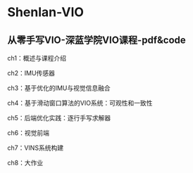 # Shenlan-VIO

## 从零手写VIO-深蓝学院VIO课程-pdf&code

ch1：概述与课程介绍

ch2：IMU传感器

ch3：基于优化的IMU与视觉信息融合

ch4：基于滑动窗口算法的VIO系统：可观性和一致性

ch5：后端优化实践：逐行手写求解器

ch6：视觉前端

ch7：VINS系统构建

ch8：大作业
